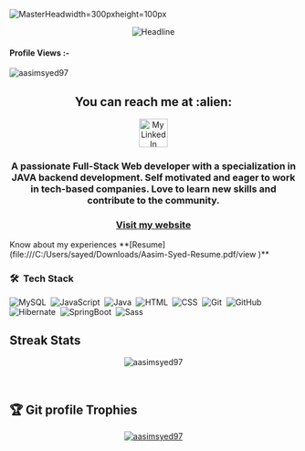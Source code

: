 ![MasterHeadwidth=300pxheight=100px](https://images.hdqwalls.com/wallpapers/think-twice-code-once.jpg)
<!-- ![MasterHead](https://www.learnupon.com/wp-content/uploads/@2x-Blog-Multimodal-Learning-Animation.gif) -->
  
 <div align=center>
        <img src="https://readme-typing-svg.herokuapp.com?color=ff33df&size=32&center=true&vCenter=true&width=600&height=50&lines=Hi+there+I'm+Aasim+Syed+%F0%9F%91%8B;Back-End+Developer;Problem+Solver;front+End+Developer;Open-Source+Enthusiast" alt="Headline" />
    </div>
    
<p align="right"> <h4>Profile Views :-</h4> <img src="https://komarev.com/ghpvc/?username=aasimsyed97&label=Profile%20views&color=0e75b6&style=flat"
    alt="aasimsyed97" /> 
  </p>
  
  <h2 align="center">You can reach me at :alien:</h2>

<p align="center">
  <a href="https://www.linkedin.com/in/aasim-syed-4066b4243/">
    <img src="https://www.vectorlogo.zone/logos/linkedin/linkedin-icon.svg" alt="My LinkedIn" height="50" width="50">
  </a>

</p>

<div align="center" size='20px'>
 <h3>
 A passionate Full-Stack Web developer with a specialization in JAVA backend development. Self motivated and eager to work in tech-based companies. Love to learn new skills and contribute to the community.
 </h3>
</div>

<h3 align="center" text-decoration="none"><a href="https://aasimsyed97.github.io/" target="_blank" rel="noopener noreferrer" >
    Visit my website
</a></h3> 
 Know about my experiences **[Resume](file:///C:/Users/sayed/Downloads/Aasim-Syed-Resume.pdf/view )**

<!-- - 🎯 Front-end and Back-end Developer-->


### 🛠 &nbsp;Tech Stack

![MySQL](https://img.shields.io/badge/-MySQL-05122A?style=flat&logo=mysql)&nbsp;
![JavaScript](https://img.shields.io/badge/-JavaScript-05122A?style=flat&logo=javascript)&nbsp;
![Java](https://img.shields.io/badge/-Java-05122A?style=flat&logo=Java&logoColor=FFA518)&nbsp;
![HTML](https://img.shields.io/badge/-HTML-05122A?style=flat&logo=HTML5)&nbsp;
![CSS](https://img.shields.io/badge/-CSS-05122A?style=flat&logo=CSS3&logoColor=1572B6)&nbsp;
![Git](https://img.shields.io/badge/-Git-05122A?style=flat&logo=git)&nbsp;
![GitHub](https://img.shields.io/badge/-GitHub-05122A?style=flat&logo=github)&nbsp;
![Hibernate](https://img.shields.io/badge/-Hibernate-05122A?style=flat&logo=hibernate)&nbsp;
![SpringBoot](https://img.shields.io/badge/-SpringBoot-05122A?style=flat&logo=springboot)&nbsp;
![Sass](https://img.shields.io/badge/-Sass-05122A?style=flat&logo=sass)&nbsp;

## Streak Stats
<p align="center"><img src="https://github-readme-streak-stats.herokuapp.com/?user=aasimsyed97&theme=algolia" alt="aasimsyed97" /></p>
  
  <br/>

## :trophy: Git profile Trophies

<p align="center"> <a href="https://github.com/ryo-ma/github-profile-trophy"><img src="https://github-profile-trophy.vercel.app/?username=aasimsyed97&layout=compact&theme=algolia" alt="aasimsyed97" /></a> </p>


  <br>
